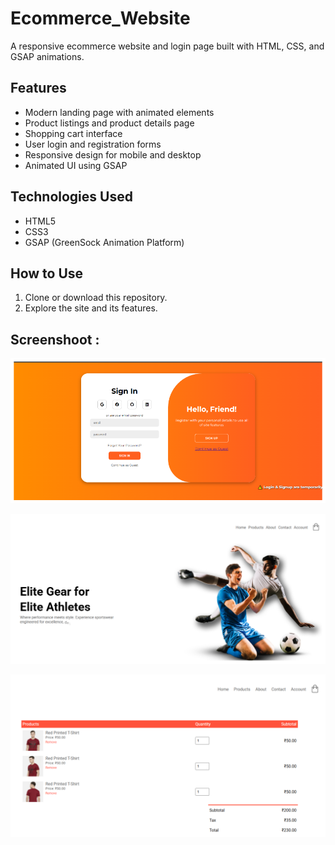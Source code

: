 # Ecommerce_Website

A responsive ecommerce website and login page built with HTML, CSS, and GSAP animations.

## Features
- Modern landing page with animated elements
- Product listings and product details page
- Shopping cart interface
- User login and registration forms
- Responsive design for mobile and desktop
- Animated UI using GSAP

## Technologies Used
- HTML5
- CSS3
- GSAP (GreenSock Animation Platform)

## How to Use
1. Clone or download this repository.
2. Explore the site and its features.

## Screenshoot :
![Sign Up Page](https://github.com/Karthik-Kathari/Ecommerce_Website/raw/e8a84e0e4833a1add64d9a30ace3152ed4d82dff/images/Sign_up_page.png)

![Landing Page](https://github.com/Karthik-Kathari/Ecommerce_Website/raw/e8a84e0e4833a1add64d9a30ace3152ed4d82dff/images/Landing_page.png)

![Cart Page](https://github.com/Karthik-Kathari/Ecommerce_Website/raw/e8a84e0e4833a1add64d9a30ace3152ed4d82dff/images/cart_page.png)

